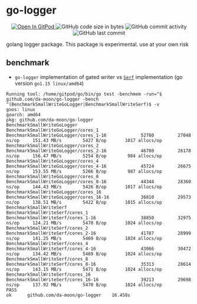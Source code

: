 # go-logger

<p align="center">
  <a href="https://gitpod.io#https://github.com/da-moon/go-logger">
    <img src="https://img.shields.io/badge/open%20in-gitpod-blue?logo=gitpod" alt="Open In GitPod">
  </a>
  <img src="https://img.shields.io/github/languages/code-size/da-moon/go-logger" alt="GitHub code size in bytes">
  <img src="https://img.shields.io/github/commit-activity/w/da-moon/go-logger" alt="GitHub commit activity">
  <img src="https://img.shields.io/github/last-commit/da-moon/go-logger/master" alt="GitHub last commit">
</p>

golang logger package. This package is experimental. use at your own risk


## benchmark

- `go-logger` implementation of gated writer vs [`Serf`](github.com/hashicorp/serf) implementation (go version `go1.15 linux/amd64`)

```
Running tool: /home/gitpod/go/bin/go test -benchmem -run=^$ github.com/da-moon/go-logger -bench ^(BenchmarkSmallWriteGoLogger|BenchmarkSmallWriteSerf)$ -v
goos: linux
goarch: amd64
pkg: github.com/da-moon/go-logger
BenchmarkSmallWriteGoLogger
BenchmarkSmallWriteGoLogger/cores_1
BenchmarkSmallWriteGoLogger/cores_1-16         	   52780	     27048 ns/op	 151.43 MB/s	    5427 B/op	    1017 allocs/op
BenchmarkSmallWriteGoLogger/cores_2
BenchmarkSmallWriteGoLogger/cores_2-16         	   46780	     26178 ns/op	 156.47 MB/s	    5254 B/op	     984 allocs/op
BenchmarkSmallWriteGoLogger/cores_4
BenchmarkSmallWriteGoLogger/cores_4-16         	   45724	     26675 ns/op	 153.55 MB/s	    5266 B/op	     987 allocs/op
BenchmarkSmallWriteGoLogger/cores_8
BenchmarkSmallWriteGoLogger/cores_8-16         	   44344	     28360 ns/op	 144.43 MB/s	    5426 B/op	    1017 allocs/op
BenchmarkSmallWriteGoLogger/cores_16
BenchmarkSmallWriteGoLogger/cores_16-16        	   36810	     29573 ns/op	 138.51 MB/s	    5422 B/op	    1015 allocs/op
BenchmarkSmallWriteSerf
BenchmarkSmallWriteSerf/cores_1
BenchmarkSmallWriteSerf/cores_1-16             	   38850	     32975 ns/op	 124.21 MB/s	    5470 B/op	    1024 allocs/op
BenchmarkSmallWriteSerf/cores_2
BenchmarkSmallWriteSerf/cores_2-16             	   41787	     28999 ns/op	 141.25 MB/s	    5469 B/op	    1024 allocs/op
BenchmarkSmallWriteSerf/cores_4
BenchmarkSmallWriteSerf/cores_4-16             	   43066	     30472 ns/op	 134.42 MB/s	    5469 B/op	    1024 allocs/op
BenchmarkSmallWriteSerf/cores_8
BenchmarkSmallWriteSerf/cores_8-16             	   35313	     28614 ns/op	 143.15 MB/s	    5471 B/op	    1024 allocs/op
BenchmarkSmallWriteSerf/cores_16
BenchmarkSmallWriteSerf/cores_16-16            	   39213	     29698 ns/op	 137.92 MB/s	    5470 B/op	    1024 allocs/op
PASS
ok  	github.com/da-moon/go-logger	16.458s
```